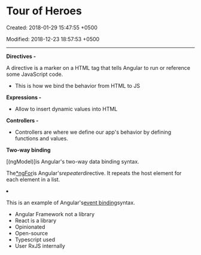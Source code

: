 # Tour of Heroes

Created: 2018-01-29 15:47:55 +0500

Modified: 2018-12-23 18:57:53 +0500

---

**Directives -**

A directive is a marker on a HTML tag that tells Angular to run or reference some JavaScript code.
-   This is how we bind the behavior from HTML to JS



**Expressions -**
-   Allow to insert dynamic values into HTML



**Controllers -**
-   Controllers are where we define our app's behavior by defining functions and values.





**Two-way binding**

[(ngModel)]is Angular's two-way data binding syntax.



The[*ngFor](https://angular.io/guide/template-syntax#ngFor)is Angular's*repeater*directive. It repeats the host element for each element in a list.



<li *[ngFor](https://angular.io/api/common/NgForOf)="let hero of heroes" (click)="onSelect(hero)">

This is an example of Angular's[event binding](https://angular.io/guide/template-syntax#event-binding)syntax.



<div *[ngIf](https://angular.io/api/common/NgIf)="selectedHero">


-   Angular Framework not a library
-   React is a library
-   Opinionated
-   Open-source
-   Typescript used
-   User RxJS internally

